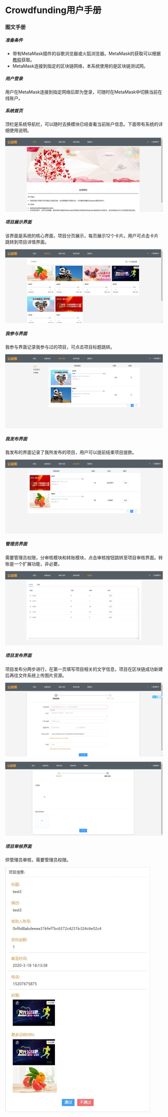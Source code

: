 # Crowdfunding用户手册

### 图文手册

##### 准备条件

- 带有MetaMask插件的谷歌浏览器或火狐浏览器。MetaMask的获取可以根据[教程](http://blog.hubwiz.com/2018/04/13/metamask-install)获取。
- MetaMask连接到指定的区块链网络，本系统使用的是区块链测试网。

##### 用户登录

用户在MetaMask连接到指定网络后即为登录，可随时在MetaMask中切换当前在线账户。

##### 系统首页

顶栏是系统导航栏，可以随时去换模块已经查看当前账户信息。下面带有系统的详细使用说明。

![](https://github.com/Vilinz/CrowdfundingDAppDocs/raw/master/imgs/finalHome.jpg)

##### 项目展示界面

该界面是系统的核心界面，项目分页展示，每页展示12个卡片。用户可点击卡片跳转到项目详情界面。

![](https://github.com/Vilinz/CrowdfundingDAppDocs/raw/master/imgs/finalProject.jpg)

##### 我参与界面

我参与界面记录我参与过的项目，可点击项目标题跳转。

![](https://github.com/Vilinz/CrowdfundingDAppDocs/raw/master/imgs/finalMyPage.jpg)

##### 我发布界面

我发布的界面记录了我所发布的项目，用户可以提前结束项目提款。

![](https://github.com/Vilinz/CrowdfundingDAppDocs/raw/master/imgs/finalMyPublish.jpg)

##### 管理员界面

需要管理员权限，分审核模块和转账模块，点击审核按钮跳转至项目审核界面。转账是一个扩展功能，非必要。

![](https://github.com/Vilinz/CrowdfundingDAppDocs/raw/master/imgs/finalManager.jpg)

##### 项目发布界面

项目发布分两步进行，在第一页填写项目相关的文字信息，项目在区块链成功新建后再往文件系统上传图片资源。

![](https://github.com/Vilinz/CrowdfundingDAppDocs/raw/master/imgs/finalPublishPage.jpg)

![](https://github.com/Vilinz/CrowdfundingDAppDocs/raw/master/imgs/finalPublish1.jpg)

##### 项目审核界面

供管理员审核，需要管理员权限。

![](https://github.com/Vilinz/CrowdfundingDAppDocs/raw/master/imgs/finalVerify.jpg)